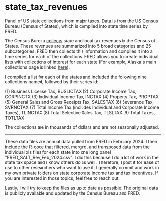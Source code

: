 # state_tax_revenues
Panel of US state collections from major taxes.  Data is from the US Census Bureau (Census of States), which is compiled into state time series by FRED. 

The Census Bureau [collects]((https://www.census.gov/programs-surveys/stc.html)) state and local tax revenues in the Census of States. These revenues are summarized into 5 broad categories and 25 subcategories.  FRED then collects this information and compiles it into a time series for each of the collections.  FRED allows you to create individual lists with collections of interest for each state (For example, Alaska's main collections page is linked [here]((https://fred.stlouisfed.org/release/tables?eid=151977&rid=143))).  

I compiled a list for each of the states and included the following nine collections named, followed by their series id: 

(1) Business License Tax, BUSLICTAX
(2) Corporate Income Tax, CORPINCTX
(3) Individual Income Tax, INCTAX
(4) Property Tax, PROPTAX
(5) General Sales and Gross Receipts Tax, SALESTAX
(6) Severance Tax, SVRNCTAX
(7) Total Income Tax (includes Individual and Corporate Income Taxes), TLINCTAX
(8) Total Selective Sales Tax, TLSLTAX
(9) Total Taxes, TOTLTAX

The collections are in thousands of dollars and are not seasonally adjusted.

_____

These data files are annual data pulled from FRED in February 2024.  I then include the R-code that filtered, merged, and transposed data from the individual xls files for each state into one long panel "FRED_SALT_Rev_Feb_2024.csv".  I did this because I do a lot of work in the state tax space and I know others do as well.  Therefore, I post it for ease of use to other researchers who want to use it. I generally commit and work in my own private folders on state corporate income tax and tax incentives.  If you are interested in those topics, feel free to reach out.  

Lastly, I will try to keep the files as up to date as possible.  The original data is publicly available and updated by the Census Bureau and FRED.

